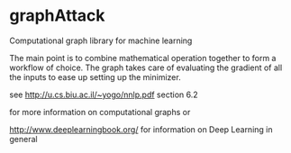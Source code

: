 # graphAttack
Computational graph library for machine learning

The main point is to combine mathematical operation together
to form a workflow of choice. The graph takes care of evaluating
the gradient of all the inputs to ease up setting up the
minimizer.

see
http://u.cs.biu.ac.il/~yogo/nnlp.pdf 
section 6.2

for more information on computational graphs or

http://www.deeplearningbook.org/
for information on Deep Learning in general

